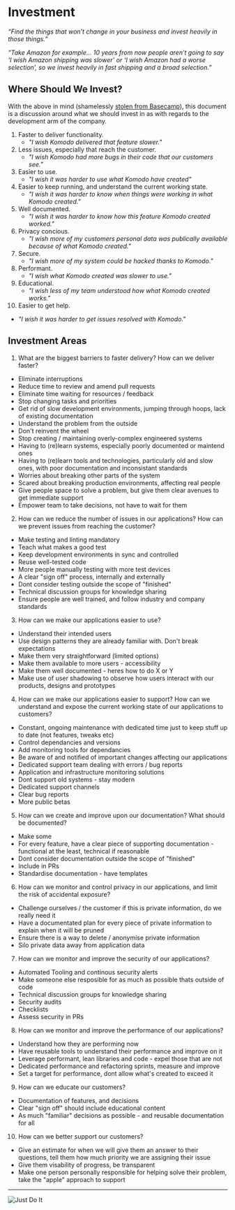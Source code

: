 # Investment

_“Find the things that won’t change in your business and invest heavily in those things.”_

_“Take Amazon for example… 10 years from now people aren’t going to say ‘I wish Amazon shipping was slower’ or ‘I wish Amazon had a worse selection’, so we invest heavily in fast shipping and a broad selection.”_

## Where Should We Invest?

With the above in mind (shamelessly [stolen from Basecamp](https://basecamp.com/about)), this document is a discussion around what we should invest in as with regards to the development arm of the company.

1. Faster to deliver functionality.
   - _"I wish Komodo delivered that feature slower."_
2. Less issues, especially that reach the customer.
   - _"I wish Komodo had more bugs in their code that our customers see."_
3. Easier to use.
   - _"I wish it was harder to use what Komodo have created"_
4. Easier to keep running, and understand the current working state.
   - _"I wish it was harder to know when things were working in what Komodo created."_
5. Well documented.
   - _"I wish it was harder to know how this feature Komodo created worked."_
6. Privacy concious.
   - _"I wish more of my customers personal data was publically available because of what Komodo created."_
7. Secure.
   - _"I wish more of my system could be hacked thanks to Komodo."_
8. Performant.
   - _"I wish what Komodo created was slower to use."_
9. Educational.
   - _"I wish less of my team understood how what Komodo created works."_
10. Easier to get help.
   - _"I wish it was harder to get issues resolved with Komodo."_

## Investment Areas

1. What are the biggest barriers to faster delivery? How can we deliver faster?

  - Eliminate interruptions
  - Reduce time to review and amend pull requests
  - Eliminate time waiting for resources / feedback
  - Stop changing tasks and priorities
  - Get rid of slow development environments, jumping through hoops, lack of existing documentation 
  - Understand the problem from the outside
  - Don't reinvent the wheel
  - Stop creating / maintaining overly-complex engineered systems
  - Having to (re)learn systems, especially poorly documented or maintend ones
  - Having to (re)learn tools and technologies, particularly old and slow ones, with poor documentation and inconsistant standards
  - Worries about breaking other parts of the system
  - Scared about breaking production environments, affecting real people
  - Give people space to solve a problem, but give them clear avenues to get immediate support
  - Empower team to take decisions, not have to wait for them

2. How can we reduce the number of issues in our applications? How can we prevent issues from reaching the customer?

  - Make testing and linting mandatory
  - Teach what makes a good test
  - Keep development environments in sync and controlled
  - Reuse well-tested code
  - More people manually testing with more test devices
  - A clear "sign off" process, internally and externally
  - Dont consider testing outside the scope of "finished"
  - Technical discussion groups for knowledge sharing
  - Ensure people are well trained, and follow industry and company standards

3. How can we make our applications easier to use?

  - Understand their intended users
  - Use design patterns they are already familiar with. Don't break expectations
  - Make them very straightforward (limited options)
  - Make them available to more users - accessibility
  - Make them well documented - heres how to do X or Y
  - Make use of user shadowing to observe how users interact with our products, designs and prototypes
  
4. How can we make our applications easier to support? How can we understand and expose the current working state of our applications to customers?

  - Constant, ongoing maintenance with dedicated time just to keep stuff up to date (not features, tweaks etc)
  - Control dependancies and versions
  - Add monitoring tools for dependancies
  - Be aware of and notified of important changes affecting our applications
  - Dedicated support team dealing with errors / bug reports
  - Application and infrastructure monitoring solutions
  - Dont support old systems - stay modern
  - Dedicated support channels
  - Clear bug reports
  - More public betas

5. How can we create and improve upon our documentation? What should be documented?

  - Make some
  - For every feature, have a clear piece of supporting documentation - functional at the least, technical if reasonable
  - Dont consider documentation outside the scope of "finished"
  - Include in PRs
  - Standardise documentation - have templates

6. How can we monitor and control privacy in our applications, and limit the risk of accidental exposure?

  - Challenge ourselves / the customer if this is private information, do we really need it
  - Have a documentated plan for every piece of private information to explain when it will be pruned
  - Ensure there is a way to delete / anonymise private information
  - Silo private data away from application data

7. How can we monitor and improve the security of our applications?

  - Automated Tooling and continous security alerts
  - Make someone else resposible for as much as possible thats outside of code
  - Technical discussion groups for knowledge sharing
  - Security audits
  - Checklists
  - Assess security in PRs

8. How can we monitor and improve the performance of our applications?

  - Understand how they are performing now
  - Have reusable tools to understand their performance and improve on it
  - Leverage performant, lean libraries and code - expel those that are not
  - Dedicated performance and refactoring sprints, measure and improve
  - Set a target for performance, dont allow what's created to exceed it

9. How can we educate our customers?

  - Documentation of features, and decisions
  - Clear "sign off" should include educational content
  - As much "familiar" decisions as possible - and reusable documentation for all

10. How can we better support our customers?

  - Give an estimate for when we will give them an answer to their questions, tell them how much priority we are assigning their issue
  - Give them visability of progress, be transparent
  - Make one person personally responsible for helping solve their problem, take the "apple" approach to support

---

![Just Do It](https://thumbs.gfycat.com/PlasticAdeptAsianpiedstarling-size_restricted.gif)